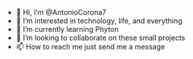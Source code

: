- 👋 Hi, I’m @AntonioCorona7
- 👀 I’m interested in technology, life, and everything
- 🌱 I’m currently learning Phyton 
- 💞️ I’m looking to collaborate on these small projects
- 📫 How to reach me just send me a message

<!---
AntonioCorona7/AntonioCorona7 is a ✨ special ✨ repository because its `README.md` (this file) appears on your GitHub profile.
You can click the Preview link to take a look at your changes.
--->
